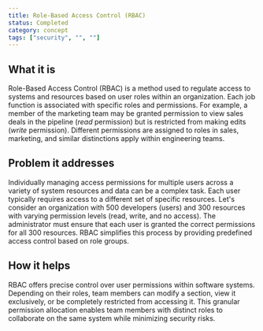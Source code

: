 ```yaml
---
title: Role-Based Access Control (RBAC)
status: Completed
category: concept
tags: ["security", "", ""]
---
```


## What it is

Role-Based Access Control (RBAC) is a method used to regulate access to systems and resources based on user roles within an organization. 
Each job function is associated with specific roles and permissions. 
For example, a member of the marketing team may be granted permission to view sales deals in the pipeline (*read* permission) but is restricted from making edits (*write* permission). 
Different permissions are assigned to roles in sales, marketing, and similar distinctions apply within engineering teams.

## Problem it addresses

Individually managing access permissions for multiple users across a variety of system resources and data can be a complex task. 
Each user typically requires access to a different set of specific resources. 
Let's consider an organization with 500 developers (users) and 300 resources with varying permission levels (read, write, and no access). 
The administrator must ensure that each user is granted the correct permissions for all 300 resources. 
RBAC simplifies this process by providing predefined access control based on role groups.


## How it helps

RBAC offers precise control over user permissions within software systems. 
Depending on their roles, team members can modify a section, view it exclusively, or be completely restricted from accessing it. 
This granular permission allocation enables team members with distinct roles to collaborate on the same system while minimizing security risks.
